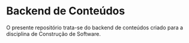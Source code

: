 # Backend de Conteúdos

O presente repositório trata-se do backend de conteúdos criado para a disciplina de Construção de Software.